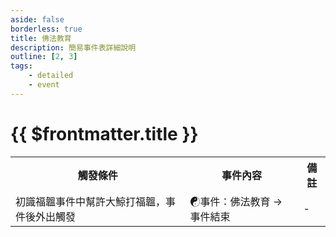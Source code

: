 ```yaml
---
aside: false
borderless: true
title: 佛法教育
description: 簡易事件表詳細說明
outline: [2, 3]
tags:
    - detailed
    - event
---
```


# {{ $frontmatter.title }}

<Table class="timeline-table">
    <tr class="timeline-header">
        <th>觸發條件</th>
        <th>事件內容</th>
        <th>備註</th>
    </tr>
	<tr>
		<td>
			初識福韞事件中幫許大鯨打福韞，事件後外出觸發 <br>
		</td>
		<td>
			<span title="道德+1、學問+1、福韞+1">☯事件：佛法教育 → 事件結束</span> <br>
		</td>
		<td>-</td>
	</tr>
</table>
